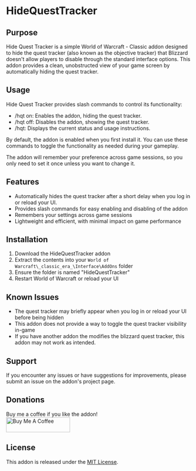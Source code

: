 # HideQuestTracker

## Purpose

Hide Quest Tracker is a simple World of Warcraft - Classic addon designed to hide the quest tracker (also known as the objective tracker) that Blizzard doesn't allow players to disable through the standard interface options. This addon provides a clean, unobstructed view of your game screen by automatically hiding the quest tracker.

## Usage

Hide Quest Tracker provides slash commands to control its functionality:

- /hqt on: Enables the addon, hiding the quest tracker.
- /hqt off: Disables the addon, showing the quest tracker.
- /hqt: Displays the current status and usage instructions.  

By default, the addon is enabled when you first install it. You can use these commands to toggle the functionality as needed during your gameplay.  

The addon will remember your preference across game sessions, so you only need to set it once unless you want to change it.

## Features

- Automatically hides the quest tracker after a short delay when you log in or reload your UI.
- Provides slash commands for easy enabling and disabling of the addon
- Remembers your settings across game sessions
- Lightweight and efficient, with minimal impact on game performance

## Installation

1. Download the HideQuestTracker addon
2. Extract the contents into your `World of Warcraft\_classic_era_\Interface\AddOns` folder
3. Ensure the folder is named "HideQuestTracker"
4. Restart World of Warcraft or reload your UI

## Known Issues

- The quest tracker may briefly appear when you log in or reload your UI before being hidden
- This addon does not provide a way to toggle the quest tracker visibility in-game
- If you have another addon the modifies the blizzard quest tracker, this addon may not work as intended.

## Support

If you encounter any issues or have suggestions for improvements, please submit an issue on the addon's project page.

## Donations

Buy me a coffee if you like the addon!  
<a href="https://www.buymeacoffee.com/devopsmage" target="_blank"><img src="https://cdn.buymeacoffee.com/buttons/default-orange.png" alt="Buy Me A Coffee" height="41" width="174"></a>

## License

This addon is released under the [MIT License](https://opensource.org/licenses/MIT).
